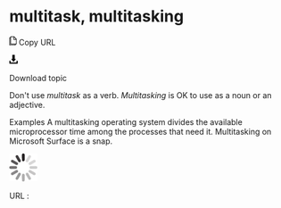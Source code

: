 # multitask, multitasking

![Copy URL](media/multitask-multitasking/Copy.png)
Copy URL

![Download](media/multitask-multitasking/Download.png)

Download topic

Don't use *multitask* as a verb. *Multitasking* is OK to use as a noun or an adjective.

Examples
A multitasking operating system divides the available microprocessor time among the processes that need it.
Multitasking on Microsoft Surface is a snap.

![In progress](media/multitask-multitasking/activity-large.gif)

URL :
